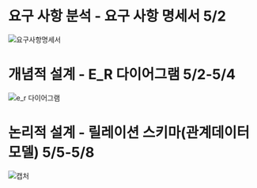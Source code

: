 # 요구 사항 분석  - 요구 사항 명세서 5/2
![요구사항명세서](https://user-images.githubusercontent.com/79950254/117246903-5b89d400-ae78-11eb-9310-44fe4d8f7275.PNG)
# 개념적 설계 - E_R 다이어그램 5/2-5/4
![e_r 다이어그램](https://user-images.githubusercontent.com/79950254/117246958-6fcdd100-ae78-11eb-9999-32c81a237d0c.PNG)
# 논리적 설계 - 릴레이션 스키마(관계데이터모델) 5/5-5/8
![캡처](https://user-images.githubusercontent.com/79950254/117247900-08b11c00-ae7a-11eb-979b-a675727f9ef3.PNG)

